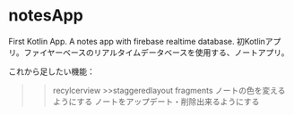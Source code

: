 # notesApp
First Kotlin App. A notes app with firebase realtime database.
初Kotlinアプリ。ファイヤーベースのリアルタイムデータベースを使用する、ノートアプリ。


これから足したい機能：

>>recylcerview
    >>staggeredlayout 
>>fragments
>>ノートの色を変えるようにする
>>ノートをアップデート・削除出来るようにする

